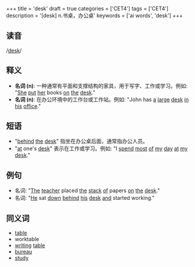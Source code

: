 +++
title = 'desk'
draft = true
categories = ['CET4']
tags = ['CET4']
description = '[desk] n.书桌，办公桌'
keywords = ['ai words', 'desk']
+++

## 读音
/[desk](/zh/post/desk/)/

## 释义
- **名词 (n)**: 一种通常有平面和支撑结构的家具，用于写字、工作或学习。例如: "[She](/zh/post/she/) [put](/zh/post/put/) [her](/zh/post/her/) books [on](/zh/post/on/) [the](/zh/post/the/) [desk](/zh/post/desk/)."
- **名词 (n)**: 在办公环境中的工作台或工作站。例如: "John has [a](/zh/post/a/) [large](/zh/post/large/) [desk](/zh/post/desk/) [in](/zh/post/in/) [his](/zh/post/his/) [office](/zh/post/office/)."

## 短语
- "[behind](/zh/post/behind/) [the](/zh/post/the/) [desk](/zh/post/desk/)" 指坐在办公桌后面，通常指办公人员。
- "[at](/zh/post/at/) one's [desk](/zh/post/desk/)" 表示在工作或学习。例如: "I [spend](/zh/post/spend/) [most](/zh/post/most/) [of](/zh/post/of/) [my](/zh/post/my/) [day](/zh/post/day/) [at](/zh/post/at/) [my](/zh/post/my/) [desk](/zh/post/desk/)."

## 例句
- 名词: "[The](/zh/post/the/) [teacher](/zh/post/teacher/) placed [the](/zh/post/the/) [stack](/zh/post/stack/) [of](/zh/post/of/) papers [on](/zh/post/on/) [the](/zh/post/the/) [desk](/zh/post/desk/)."
- 名词: "[He](/zh/post/he/) sat [down](/zh/post/down/) [behind](/zh/post/behind/) [his](/zh/post/his/) [desk](/zh/post/desk/) [and](/zh/post/and/) started working."

## 同义词
- [table](/zh/post/table/)
- worktable
- [writing](/zh/post/writing/) [table](/zh/post/table/)
- [bureau](/zh/post/bureau/)
- [study](/zh/post/study/)
